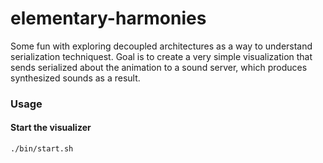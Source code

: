 elementary-harmonies
====================

Some fun with exploring decoupled architectures as a way to understand
serialization techniquest. Goal is to create a very simple visualization that
sends serialized about the animation to a sound server, which produces
synthesized sounds as a result.


### Usage

#### Start the visualizer

```
./bin/start.sh
```
